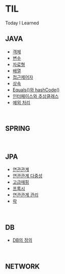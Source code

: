 # TIL
Today I Learned


## JAVA
* [객체](https://github.com/MoMoon-LKH/TIL/blob/main/JAVA/Object.md)
* [변수](https://github.com/MoMoon-LKH/TIL/blob/main/JAVA/Variable.md)
* [자료형](https://github.com/MoMoon-LKH/TIL/blob/main/JAVA/JavaType.md)
* [배열](https://github.com/MoMoon-LKH/TIL/blob/main/JAVA/Arrays.md)
* [접근제어자](https://github.com/MoMoon-LKH/TIL/blob/main/JAVA/AccessModifier.md)
* [상속](https://github.com/MoMoon-LKH/TIL/blob/main/JAVA/Inheritance.md)
* [Equals()와 hashCode()](https://github.com/MoMoon-LKH/TIL/blob/main/JAVA/EqualsAndHashCode.md)
* [인터페이스와 추상클래스](https://github.com/MoMoon-LKH/TIL/blob/main/JAVA/Interface.md)
* [예외 처리](https://github.com/MoMoon-LKH/TIL/blob/main/JAVA/Exception.md)
<br>

## SPRING

<br>

## JPA
* [연관관계](https://github.com/MoMoon-LKH/TIL/blob/main/JPA/Relationship.md)
* [연관관계 다중성](https://github.com/MoMoon-LKH/TIL/blob/main/JPA/RelationshipOfVarious.md)
* [고급매핑](https://github.com/MoMoon-LKH/TIL/blob/main/JPA/AdvancedMapping.md)
* [프록시](https://github.com/MoMoon-LKH/TIL/blob/main/JPA/Proxy.md)
* [연관관계 관리](https://github.com/MoMoon-LKH/TIL/blob/main/JPA/ManageRelationship.md)
* [락](https://github.com/MoMoon-LKH/TIL/blob/main/JPA/Lock.md)


<br>

## DB
* [DB의 정의](https://github.com/MoMoon-LKH/TIL/blob/main/DB/DefinitionOfDB.md)
<br>

## NETWORK
<br>
